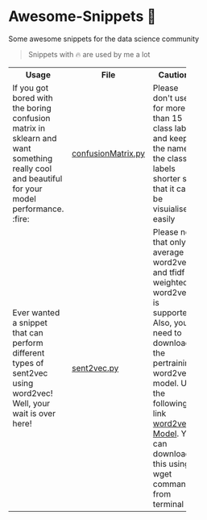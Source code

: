 # Awesome-Snippets :heartbeat:
Some awesome snippets for the data science community

> Snippets with :fire: are used by me a lot

<table style="width:70%">
  <tr>
    <th>Usage</th>  
    <th>File</th>
    <th>Cautions</th> 
  </tr>
  
  <tr>
    <td>If you got bored with the boring confusion matrix in sklearn and want something really cool and beautiful for your model performance. :fire: </td>
  <td> <a href="https://raw.githubusercontent.com/MayukhSobo/Awesome-Snippets/main/confusionMatrix.py">confusionMatrix.py</a></td>
    <td>Please don't use it for more than 15 class labels and keep the name of the class labels shorter so that it can be visuialised easily</td>
  </tr>
  

  <tr>
  <td>Ever wanted a snippet that can perform different types of sent2vec using word2vec! Well, your wait is over here! </td>
  
  <td> <a href="https://raw.githubusercontent.com/MayukhSobo/Awesome-Snippets/main/sent2vec.py">sent2vec.py</a></td>
  
  <td>Please note that only average word2vec and tfidf weighted word2vec is supported. Also, you need to download the pertrainined word2vec model. Use the following link <a href="https://s3.amazonaws.com/dl4j-distribution/GoogleNews-vectors-negative300.bin.gz"> word2vec Model</a>. You can download this using wget command from terminal</td>
  </tr>

</table>
